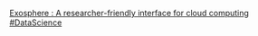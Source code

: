 [Exosphere : A researcher-friendly interface for cloud computing   #DataScience](https://qi.tc/qi/115572)